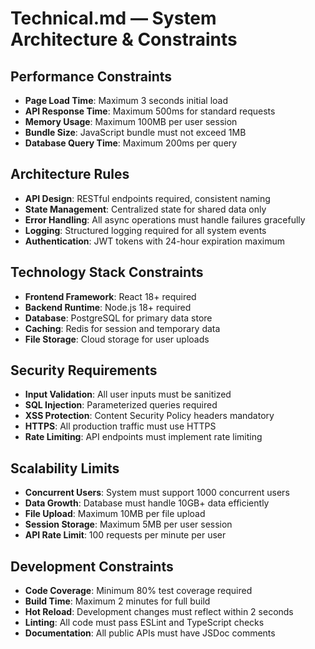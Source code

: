 # Technical.md — System Architecture & Constraints

## Performance Constraints
- **Page Load Time**: Maximum 3 seconds initial load
- **API Response Time**: Maximum 500ms for standard requests
- **Memory Usage**: Maximum 100MB per user session
- **Bundle Size**: JavaScript bundle must not exceed 1MB
- **Database Query Time**: Maximum 200ms per query

## Architecture Rules
- **API Design**: RESTful endpoints required, consistent naming
- **State Management**: Centralized state for shared data only
- **Error Handling**: All async operations must handle failures gracefully
- **Logging**: Structured logging required for all system events
- **Authentication**: JWT tokens with 24-hour expiration maximum

## Technology Stack Constraints
- **Frontend Framework**: React 18+ required
- **Backend Runtime**: Node.js 18+ required
- **Database**: PostgreSQL for primary data store
- **Caching**: Redis for session and temporary data
- **File Storage**: Cloud storage for user uploads

## Security Requirements
- **Input Validation**: All user inputs must be sanitized
- **SQL Injection**: Parameterized queries required
- **XSS Protection**: Content Security Policy headers mandatory
- **HTTPS**: All production traffic must use HTTPS
- **Rate Limiting**: API endpoints must implement rate limiting

## Scalability Limits
- **Concurrent Users**: System must support 1000 concurrent users
- **Data Growth**: Database must handle 10GB+ data efficiently
- **File Upload**: Maximum 10MB per file upload
- **Session Storage**: Maximum 5MB per user session
- **API Rate Limit**: 100 requests per minute per user

## Development Constraints
- **Code Coverage**: Minimum 80% test coverage required
- **Build Time**: Maximum 2 minutes for full build
- **Hot Reload**: Development changes must reflect within 2 seconds
- **Linting**: All code must pass ESLint and TypeScript checks
- **Documentation**: All public APIs must have JSDoc comments